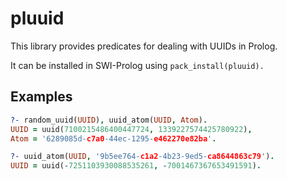 # pluuid

This library provides predicates for dealing with UUIDs in Prolog.

It can be installed in SWI-Prolog using `pack_install(pluuid).`

## Examples

```prolog
?- random_uuid(UUID), uuid_atom(UUID, Atom).
UUID = uuid(7100215486400447724, 1339227574425780922),
Atom = '6289085d-c7a0-44ec-1295-e462270e82ba'.
```

```prolog
?- uuid_atom(UUID, '9b5ee764-c1a2-4b23-9ed5-ca8644863c79').
UUID = uuid(-7251103930088535261, -7001467367653491591).
```

